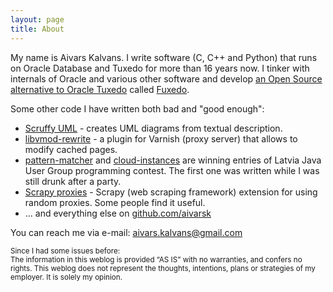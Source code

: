 ```yaml
---
layout: page
title: About
---
```


My name is Aivars Kalvans. I write software (C, C++ and Python) that runs on Oracle Database and Tuxedo for more than 16 years now. I tinker with internals of Oracle and various other software and develop [an Open Source alternative to Oracle Tuxedo](https://github.com/fuxedo/fuxedo) called [Fuxedo](http://fuxedo.io).

Some other code I have written both bad and "good enough":

- [Scruffy UML](https://github.com/aivarsk/scruffy) - creates UML diagrams from textual description.
- [libvmod-rewrite](https://github.com/aivarsk/libvmod-rewrite) - a plugin for Varnish (proxy server) that allows to modify cached pages.
- [pattern-matcher](https://github.com/aivarsk/pattern-matcher) and [cloud-instances](https://github.com/aivarsk/cloud-instances) are winning entries of Latvia Java User Group programming contest. The first one was written while I was still drunk after a party.
- [Scrapy proxies](https://github.com/aivarsk/scrapy-proxies) - Scrapy (web scraping framework) extension for using random proxies. Some people find it useful.
- ... and everything else on [github.com/aivarsk](https://github.com/aivarsk)

You can reach me via e-mail: [aivars.kalvans@gmail.com](mailto:aivars.kalvans@gmail.com)

<small>
Since I had some issues before:<br/>
The information in this weblog is provided “AS IS” with no warranties, and confers no rights.
This weblog does not represent the thoughts, intentions, plans or strategies of my employer. It is solely my opinion.</small>
